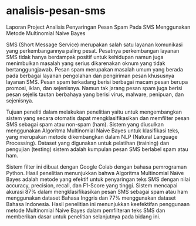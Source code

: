 # analisis-pesan-sms

Laporan Project Analisis Penyaringan Pesan Spam Pada SMS Menggunakan Metode Multinomial Naive Bayes

SMS (Short Message Service) merupakan salah satu layanan komunikasi 
yang perkembangannya paling pesat. Pesatnya perkembangan layanan SMS tidak 
hanya berdampak positif untuk kehidupan namun juga menimbulkan masalah yang 
serius dikarenakan oknum yang tidak bertanggungjawab. Pesan spam merupakan 
masalah umum yang berada pada berbagai layanan pengolahan dan pengiriman 
pesan khususnya layanan SMS. Pesan spam terkadang berisi berbagai macam pesan 
berupa promosi, iklan, dan sejenisnya. Namun tak jarang pesan spam juga berisi 
pesan sejelis tautan berbahaya yang berisi virus, malware, penipuan, dan 
sejenisnya. 

Tujuan peneliti dalam melakukan penelitian yaitu untuk mengembangkan 
sistem yang secara otomatis dapat mengklasifikasikan dan memfilter pesan SMS 
sebagai spam atau non-spam (ham). Sistem yang diusulkan menggunakan 
Algoritma Multinomial Naive Bayes untuk klasifikasi teks, yang merupakan 
metode dikembangkan dalam NLP (Natural Language Processing). Dataset yang 
digunakan untuk pelatihan (training) dan pengujian (testing) sistem adalah 
kumpulan pesan SMS berlabel spam atau ham.

Sistem filter ini dibuat dengan Google Colab dengan bahasa pemrograman 
Python. Hasil penelitian menunjukkan bahwa Algoritma Multinomial Naïve Bayes
adalah metode yang efektif untuk penyaringan teks SMS dengan nilai accuracy, 
precision, recall, dan F1-Score yang tinggi. Sistem mencapai akurasi 87% dalam 
mengklasifikasikan pesan SMS sebagai spam atau ham menggunakan dataset 
Bahasa Inggris dan 77% menggunakan dataset Bahasa Indonesia. Hasil penelitian 
ini menunjukkan keefektifan penggunaan metode Multinomial Naive Bayes dalam 
pemfilteran teks SMS dan memberikan dasar untuk penelitian selanjutnya pada
bidang ini.
